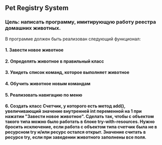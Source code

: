 ## Pet Registry System 
### Цель: написать программу, имитирующую работу реестра домашних животных.
В программе должен быть реализован следующий функционал:

#### 1. Завести новое животное
#### 2. Определять животное в правильный класс
#### 3. Увидеть список команд, которое выполняет животное
#### 4. Обучить животное новым командам
#### 5. Реализовать навигацию по меню
#### 6. Создать класс Счетчик, у которого есть метод add(), увеличивающий значение внутренней int переменной на 1 при нажатии "Завести новое животное". Сделать так, чтобы с объектом такого типа можно было работать в блоке try-with-resources. Нужно бросить исключение, если работа с объектом типа счетчик была не в ресурсном try и/или ресурс остался открыт. Значение считать в ресурсе try, если при заведении животного заполнены все поля.
